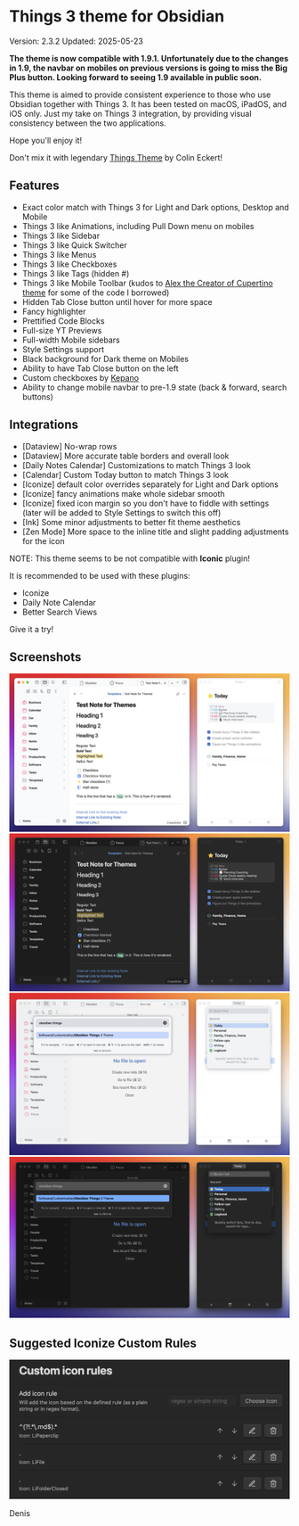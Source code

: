 # Things 3 theme for Obsidian
Version: 2.3.2
Updated: 2025-05-23

**The theme is now compatible with 1.9.1. Unfortunately due to the changes in 1.9, the navbar on mobiles on previous versions is going to miss the Big Plus button. Looking forward to seeing 1.9 available in public soon.**

This theme is aimed to provide consistent experience to those who use Obsidian together with Things 3. It has been tested on macOS, iPadOS, and iOS only.
Just my take on Things 3 integration, by providing visual consistency between the two applications. 

Hope you'll enjoy it!

Don't mix it with legendary [Things Theme](https://www.google.com/url?sa=t&source=web&rct=j&opi=89978449&url=https://github.com/colineckert/obsidian-things&ved=2ahUKEwiy3Li9oY-MAxUOSPEDHZGqKVUQFnoECBUQAQ&usg=AOvVaw2YUK11ZDLIbbSD1G9rrdi-) by Colin Eckert!

## Features
- Exact color match with Things 3 for Light and Dark options, Desktop and Mobile
- Things 3 like Animations, including Pull Down menu on mobiles
- Things 3 like Sidebar
- Things 3 like Quick Switcher
- Things 3 like Menus
- Things 3 like Checkboxes
- Things 3 like Tags (hidden #)
- Things 3 like Mobile Toolbar (kudos to [Alex the Creator of Cupertino theme](https://github.com/aaaaalexis) for some of the code I borrowed)
- Hidden Tab Close button until hover for more space
- Fancy highlighter
- Prettified Code Blocks
- Full-size YT Previews
- Full-width Mobile sidebars
- Style Settings support
- Black background for Dark theme on Mobiles
- Ability to have Tab Close button on the left
- Custom checkboxes by [Kepano](https://stephango.com)
- Ability to change mobile navbar to pre-1.9 state (back & forward, search buttons)

## Integrations
- [Dataview] No-wrap rows
- [Dataview] More accurate table borders and overall look
- [Daily Notes Calendar] Customizations to match Things 3 look
- [Calendar] Custom Today button to match Things 3 look
- [Iconize] default color overrides separately for Light and Dark options
- [Iconize] fancy animations make whole sidebar smooth
- [Iconize] fixed icon margin so you don't have to fiddle with settings (later will be added to Style Settings to switch this off)
- [Ink] Some minor adjustments to better fit theme aesthetics
- [Zen Mode] More space to the inline title and slight padding adjustments for the icon

NOTE: This theme seems to be not compatible with **Iconic** plugin!

It is recommended to be used with these plugins:
- Iconize
- Daily Note Calendar
- Better Search Views

Give it a try!

## Screenshots
![Light Theme](https://github.com/MrParalloid/obsidian-things/blob/main/Things-Light.png)
![Dark Theme](https://github.com/MrParalloid/obsidian-things/blob/main/Things-Dark.png)
![Quick Switcher Light](https://github.com/MrParalloid/obsidian-things/blob/main/Quick-Switcher-L.png)
![Quick Switcher Dark](https://github.com/MrParalloid/obsidian-things/blob/main/Quick-Switcher-D.png)

## Suggested Iconize Custom Rules
![This will make it look gooood](https://github.com/MrParalloid/obsidian-things/blob/main/Iconize%20Custom%20Rules.png)

Denis
